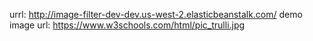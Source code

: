 urrl: http://image-filter-dev-dev.us-west-2.elasticbeanstalk.com/
demo image url: 	https://www.w3schools.com/html/pic_trulli.jpg